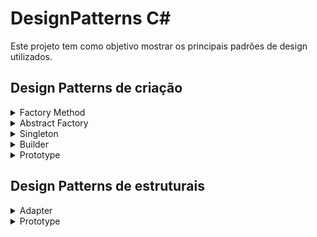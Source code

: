 ﻿# DesignPatterns C#
Este projeto tem como objetivo mostrar os principais padrões de design utilizados.
## Design Patterns de criação
<details>
<summary>Factory Method</summary>
O Factory Method é design pattern do tipo criacional, que busca solucionar o problema de criação de objetos.
</details>

<details>
<summary>Abstract Factory</summary>
É um padrão de projeto do tipo criacional com o escopo na criação de objetos. Agrupa fábricas de objetos (várias factories) que estão relacionadas entre si. O Abstract Factory não possui a necessidade de especificar classes concretas, pois essa função está encapsulada nas Factories.
</details>

<details>
<summary>Singleton</summary>
O Singleton é um padrão de projeto do tipo criacional, que visa criar um objeto (uma instância de uma classe), e fornece um ponto global de acesso e essa instância e não permitindo que o mesmo objeto seja instanciado novamente (instância única).
</details>

<details>
<summary>Builder</summary>
O Builder é um padrão de projeto do tipo criacional, que possibilita separar a construção de partes de um objeto complexo de sua representação. Este padrão permite produzir diferentes tipos e representações de um objeto utilizando o mesmo código de construção.
</details>

<details>
<summary>Prototype</summary>
O padrão de projeto do tipo prototype é do tipo criacional e tem como escopo gerar cópias de um objeto já existente a partir de um modelo original ou protótipo, ele é capaz de clonar a si mesmo.
Efetivamente, cada objeto é, ele prórprio, uma fábrica especializada em construir objetos iguais a si mesmo. 
</details>

## Design Patterns de estruturais
<details>
<summary>Adapter</summary>
É um padrão de projeto do tipo estrutural com o objetivo de adaptar interfaces distintas para atuarem em conjunto e gerando o resultado esperado.
  Ele ajuda a definir limites entre as camadas de uma aplicação de sacoplando códigos de terceiros, como frameworks e libs, e é utilizado também para adaptar código legado, o que diminui a depêndencia de tericeiros ou legado.
</details>

<details>
<summary>Prototype</summary>
É um padrão de projeto do tipo estrutural que possibilita a divisão de uma classe grande ou um conjunto de classes ligadas em dois grupos: Abstração e Implementação. Isso permite que os dois grupos sejam desenvolvidos de forma independente e o código cliente possa acessar apenas a parte de Abstração sem se preocupar com a parte de Implementação.
</details>
